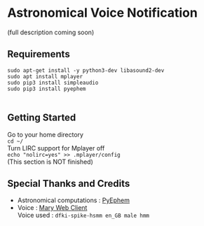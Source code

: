 # Astronomical Voice Notification
(full description coming soon)
## Requirements
`sudo apt-get install -y python3-dev libasound2-dev`<br>
`sudo apt install mplayer`<br>
`sudo pip3 install simpleaudio`<br>
`sudo pip3 install pyephem`<br><br>
## Getting Started
Go to your home directory<br>
`cd ~/`<br>
Turn LIRC support for Mplayer off<br>
`echo "nolirc=yes" >> .mplayer/config`<br>
(This section is NOT finished)
## Special Thanks and Credits
- Astronomical computations : [PyEphem](http://rhodesmill.org/pyephem/)
- Voice : [Mary Web Client](http://mary.dfki.de:59125)<br>
Voice used : `dfki-spike-hsmm en_GB male hmm`